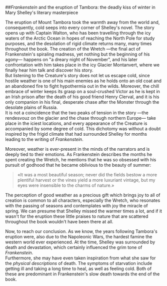##*Frankenstein* and the eruption of Tambora: the deadly kiss of winter in Mary Shelley's literary masterpiece

The eruption of Mount Tambora took the warmth away from the world and, consequently, cold seeps into every corner of Shelley's novel. The story opens up with Captain Walton, who has been travelling through the icy waters of the Arctic Ocean in hopes of reaching the North Pole for study purposes, and the desolation of rigid climate returns many, many times throughout the book. The creation of the Wretch —the final act of Frankenstein's spiraling madness, yet nothing but the beginning of his agony— happens on "a dreary night of November", and his later confrontation with him takes place in the icy Glacier Montanvert, where we finally hear him talk and discover his story.  
But listening to the Creature's story does not let us escape cold, since hostile weather is one of his main enemies as he holds onto an old coat and an abandoned fire to fight hypothermia out in the wilds. Moreover, the chill embrace of winter keeps its grasp on a soul-crushed Victor as he is kept in an Irish prison after the death of his good friend Henry Clerval, and it is his only companion in his final, desperate chase after the Monster through the desolate plains of Russia.  
It is not a coincidence that the two peaks of tension in the story —the rendesvouz on the glacier and the chase through northern Europe— take place in the iciest locations, and every appearance of the Creature is accompanied by some degree of cold. This dichotomy was without a doubt inspired by the frigid climate that had surrounded Shelley for months leading to the writing of *Frankenstein*.  

Moreover, weather is ever-present in the minds of the narrators and is deeply tied to their emotions. As Frankenstein describes the months he spent creating the Wretch, he mentions that he was so obsessed with his pursuit of godhood that he became oblivious to the beauty of summer:

>«It was a most beautiful season; never did the fields bestow a more plentiful harvest or the vines yield a more luxuriant vintage, but my eyes were insensible to the charms of nature.»  

The perception of good weather as a precious gift which brings joy to all of creation is common to all characters, especially the Wretch, who resonates with the passing of seasons and contemplates with joy the miracle of spring. We can presume that Shelley missed the warmer times a lot, and if it wasn't for the eruption these little praises to nature that are scattered throughout the book wouldn't have been there at all.  

Now, to reach our conclusion. As we know, the years following Tambora's eruption were, also due to the Napoleonic Wars, the hardest famine the western world ever experienced. At the time, Shelley was surrounded by death and devastation, which certainly influenced the grim tone of *Frankenstein*.  
Furthermore, she may have even taken inspiration from what she saw for the *physical descriptions* of death. The symptoms of starvation include getting ill and taking a long time to heal, as well as feeling cold. Both of these are predominant in Frankenstein's slow death towards the end of the book.  